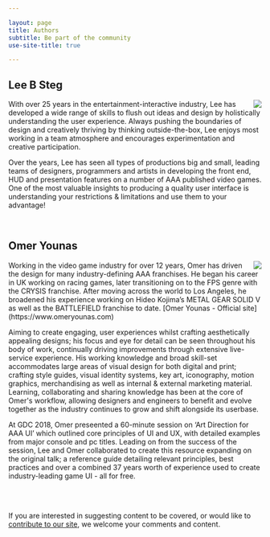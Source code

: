 ```yaml
---

layout: page
title: Authors
subtitle: Be part of the community
use-site-title: true

---
```


## Lee B Steg
<img style="float: right;" src="https://leesteg.github.io/privatebebo/img/Lee_Bio.png">
With over 25 years in the entertainment-interactive industry, Lee has developed a wide range of skills to flush out ideas and design by holistically understanding the user experience. Always pushing the boundaries of design and creatively thriving by thinking outside-the-box, Lee enjoys most working in a team atmosphere and encourages experimentation and creative participation.

Over the years, Lee has seen all types of productions big and small, leading teams of designers, programmers and artists in developing the front end, HUD and presentation features on a number of AAA published video games. One of the most valuable insights to producing a quality user interface is understanding your restrictions & limitations and use them to your advantage!

<br>

## Omer Younas
<img style="float: right;" src="https://leesteg.github.io/privatebebo/img/Omer_Bio.png">
Working in the video game industry for over 12 years, Omer has driven the design for many industry-defining AAA franchises. He began his career in UK working on racing games, later transitioning on to the FPS genre with the CRYSIS franchise. After moving across the world to Los Angeles, he broadened his experience working on Hideo Kojima’s METAL GEAR SOLID V as well as the BATTLEFIELD franchise to date. [Omer Younas - Official site](https://www.omeryounas.com)

Aiming to create engaging, user experiences whilst crafting aesthetically appealing designs; his focus and eye for detail can be seen throughout his body of work, continually driving improvements through extensive live-service experience. His working knowledge and  broad skill-set accommodates large areas of visual design for both digital and print; crafting style guides, visual identity systems, key art, iconography, motion graphics, merchandising as well as internal & external marketing material. Learning, collaborating and sharing knowledge has been at the core of Omer's workflow, allowing designers and engineers to benefit and evolve together as the industry continues to grow and shift alongside its userbase.

At GDC 2018, Omer preseented a 60-minute session on ‘Art Direction for AAA UI’ which outlined core principles of UI and UX, with detailed examples from major console and pc titles. Leading on from the success of the session, Lee and Omer collaborated to create this resource expanding on the original talk; a reference guide detailing relevant principles, best practices and over a combined 37 years worth of experience used to create industry-leading game UI - all for free.

<br>
<br>

If you are interested in suggesting content to be covered, or would like to [contribute to our site](https://leesteg.github.io/privatebebo/Community), we welcome your comments and content.

